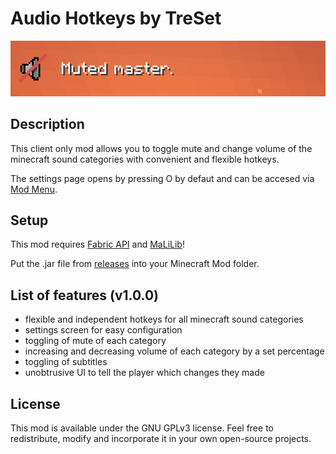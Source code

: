 # Audio Hotkeys by TreSet

![Master Volume mute message.](https://github.com/Tre5et/audio-hotkeys/blob/1.18/banner.png)

## Description

This client only mod allows you to toggle mute and change volume of the minecraft sound categories with convenient and flexible hotkeys.

The settings page opens by pressing O by defaut and can be accesed via [Mod Menu](https://www.curseforge.com/minecraft/mc-mods/modmenu).

## Setup

This mod requires [Fabric API](https://www.curseforge.com/minecraft/mc-mods/fabric-api) and [MaLiLib](https://www.curseforge.com/minecraft/mc-mods/malilib)!

Put the .jar file from [releases](https://github.com/Tre5et/audio-hotkeys/releases) into your Minecraft Mod folder.

## List of features (v1.0.0)

- flexible and independent hotkeys for all minecraft sound categories
- settings screen for easy configuration
- toggling of mute of each category
- increasing and decreasing volume of each category by a set percentage
- toggling of subtitles
- unobtrusive UI to tell the player which changes they made

## License

This mod is available under the GNU GPLv3 license. Feel free to redistribute, modify and incorporate it in your own open-source projects.
